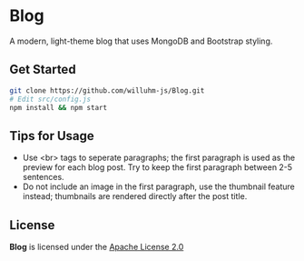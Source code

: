 # Blog
A modern, light-theme blog that uses MongoDB and Bootstrap styling.

## Get Started
```bash
git clone https://github.com/willuhm-js/Blog.git
# Edit src/config.js
npm install && npm start
```

## Tips for Usage
* Use &lt;br&gt; tags to seperate paragraphs; the first paragraph is used as the preview for each blog post. Try to keep the first paragraph between 2-5 sentences.
* Do not include an image in the first paragraph, use the thumbnail feature instead; thumbnails are rendered directly after the post title.

## License
**Blog** is licensed under the [Apache License 2.0](https://github.com/willuhm-js/Blog/blob/main/LICENSE)
